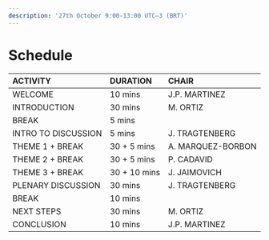 ```yaml
---
description: '27th October 9:00-13:00 UTC–3 (BRT)'
---
```


# Schedule

| **ACTIVITY** | **DURATION** | CHAIR |
| :--- | :--- | :--- |
| WELCOME | 10 mins | J.P. MARTINEZ |
| INTRODUCTION | 30 mins | M. ORTIZ |
| BREAK | 5 mins |  |
| INTRO TO DISCUSSION | 5 mins | J. TRAGTENBERG |
| THEME 1 +  BREAK | 30 + 5 mins | A. MARQUEZ-BORBON |
| THEME 2 +  BREAK | 30 + 5 mins | P. CADAVID |
| THEME 3 +  BREAK | 30 + 10 mins | J. JAIMOVICH |
| PLENARY DISCUSSION | 30 mins | J. TRAGTENBERG |
| BREAK | 10 mins |  |
| NEXT STEPS | 30 mins | M. ORTIZ |
| CONCLUSION | 10 mins | J.P. MARTINEZ |


